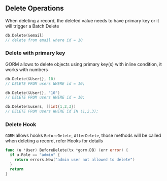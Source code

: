 ## Delete Operations

When deleting a record, the deleted value needs to have primary key or it will trigger a Batch Delete

```go
db.Delete(&email)
// delete from email where id = 10
```

### Delete with primary key

GORM allows to delete objects using primary key(s) with inline condition, it works with numbers

```go
db.Delete(&User{}, 10)
// DELETE FROM users WHERE id = 10;

db.Delete(&User{}, "10")
// DELETE FROM users WHERE id = 10;

db.Delete(&users, []int{1,2,3})
// DELETE FROM users WHERE id IN (1,2,3);

```

### Delete Hook

`GORM` allows hooks `BeforeDelete`, `AfterDelete`, those methods will be called when deleting a record, refer Hooks for details

```go
func (u *User) BeforeDelete(tx *gorm.DB) (err error) {
  if u.Role == "admin" {
    return errors.New("admin user not allowed to delete")
  }
  return
}
```
